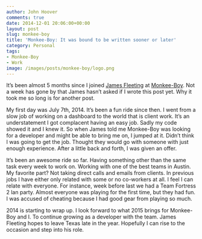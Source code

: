 ```yaml
---
author: John Hoover
comments: true
date: 2014-12-01 20:06:00+00:00
layout: post
slug: monkee-boy
title: 'Monkee-Boy: It was bound to be written sooner or later'
category: Personal
tags:
- Monkee-Boy
- Work
image: /images/posts/monkee-boy/logo.png
---
```


It’s been almost 5 months since I joined [James Fleeting](http://iwasasuperhero.com/) at [Monkee-Boy](http://www.monkee-boy.com/). Not a week has gone by that James hasn’t asked if I wrote this post yet. Why it took me so long is for another post.

My first day was July 7th, 2014. It’s been a fun ride since then. I went from a slow job of working on a dashboard to the world that is client work. It’s an understatement I got complacent having an easy job. Sadly my code showed it and I knew it. So when James told me Monkee-Boy was looking for a developer and might be able to bring me on, I jumped at it. Didn’t think I was going to get the job. Thought they would go with someone with just enough experience. After a little back and forth, I was given an offer.

<!-- /excerpt -->

It’s been an awesome ride so far. Having something other than the same task every week to work on. Working with one of the best teams in Austin. My favorite part? Not taking direct calls and emails from clients. In previous jobs I have either only related with some or no co-workers at all. I feel I can relate with everyone. For instance, week before last we had a Team Fortress 2 lan party. Almost everyone was playing for the first time, but they had fun. I was accused of cheating because I had good gear from playing so much.

2014 is starting to wrap up. I look forward to what 2015 brings for Monkee-Boy and I. To continue growing as a developer with the team. James Fleeting hopes to leave Texas late in the year. Hopefully I can rise to the occasion and step into his role.
